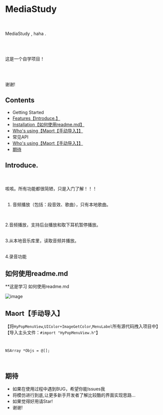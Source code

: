 
# MediaStudy

<br /><br />
MediaStudy , haha .<br />

<br /><br />

这是一个自学项目！<br />

<br /><br />

谢谢!<br />

## Contents
* Getting Started
* [Features【Introduce.】](#001)
* [Installation【如何使用readme.md】](#002)
* [Who's using【Maort【手动导入】】](#003)
* 常见API
* [Who's using【Maort【手动导入】】](#003)
* [期待](#期待)



## <a id="001"></a>Introduce.
<br /><br />
     咳咳。所有功能都很简陋，只是入门了解！！！<br />
<br />

1. 音频播放（包括：段音效、歌曲），只有本地歌曲。<br />
<br />

2.音频播放，支持后台播放和取下耳机暂停播放。<br />
<br />

3.从本地音乐库里，读取音频并播放。<br />
<br />

4.录音功能



## <a id="002"></a>如何使用readme.md

**这是学习 如何使用readme.md

![image](https://github.com/wwdc14/HyPopMenuView/blob/master/Untitled.gif)


## <a id="003"></a>Maort【手动导入】

【将`HyPopMenuView`,`UIColor+ImageGetColor`,`MenuLabel`所有源代码拽入项目中】
【导入主头文件：`#import "HyPopMenuView.h"`】
```objc


NSArray *Objs = @[];



```
## 期待

* 如果在使用过程中遇到BUG，希望你能Issues我
* 将模仿进行到底,让更多新手开发者了解比较酷的界面实现思路... 
* 如果觉得好用请Star!
* 谢谢!















